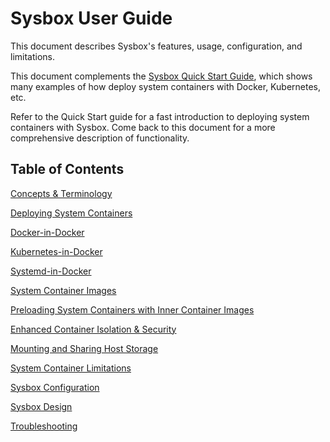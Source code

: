# Sysbox User Guide

This document describes Sysbox's features, usage, configuration, and
limitations.

This document complements the [Sysbox Quick Start Guide](../quickstart.md),
which shows many examples of how deploy system containers with Docker,
Kubernetes, etc.

Refer to the Quick Start guide for a fast introduction to deploying system
containers with Sysbox. Come back to this document for a more comprehensive
description of functionality.

## Table of Contents

[Concepts & Terminology](concepts.md)

[Deploying System Containers](deploy.md)

[Docker-in-Docker](dind.md)

[Kubernetes-in-Docker](kind.md)

[Systemd-in-Docker](systemd.md)

[System Container Images](images.md)

[Preloading System Containers with Inner Container Images](images.md#preloading-inner-container-images-into-a-system-container)

[Enhanced Container Isolation & Security](security.md)

[Mounting and Sharing Host Storage](storage.md)

[System Container Limitations](limitations.md)

[Sysbox Configuration](configuration.md)

[Sysbox Design](design.md)

[Troubleshooting](troubleshoot.md)

